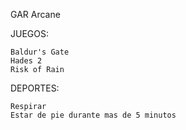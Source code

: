 GAR Arcane

JUEGOS:

	Baldur's Gate
	Hades 2
	Risk of Rain

DEPORTES:

	Respirar
	Estar de pie durante mas de 5 minutos
